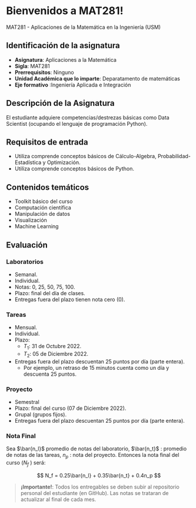 # Bienvenidos a MAT281!

MAT281 - Aplicaciones de la Matemática en la Ingeniería (USM)

## Identificación de la asignatura

* **Asignatura**: Aplicaciones a la Matemática
* **Sigla**: MAT281
* **Prerrequisitos**: Ninguno
* **Unidad Académica que lo imparte**: Deparatamento de matemáticas
* **Eje formativo** :Ingeniería Aplicada e Integración

## Descripción de la Asignatura

El estudiante adquiere competencias/destrezas básicas como Data Scientist (ocupando el lenguaje de programación Python).

## Requisitos de entrada

* Utiliza comprende conceptos básicos de Cálculo-Algebra, Probabilidad-Estadística y Optimización.
* Utiliza comprende conceptos básicos de Python.

## Contenidos temáticos

* Toolkit básico del curso
* Computación científica
* Manipulación de datos
* Visualización
* Machine Learning


## Evaluación

### Laboratorios 
- Semanal.
- Individual.
- Notas: 0, 25, 50, 75, 100.
- Plazo: final del día de clases.
- Entregas fuera del plazo tienen nota cero (0).  
    

### Tareas 
- Mensual.
- Individual.
- Plazo:
  - $T_1$: 31 de Octubre 2022.
  - $T_2$: 05 de Diciembre 2022.
- Entregas fuera del plazo descuentan 25 puntos por día (parte entera). 
    - Por ejemplo, un retraso de 15 minutos cuenta como un día y descuenta 25 puntos.  
      

### Proyecto 
- Semestral
- Plazo: final del curso (07 de Diciembre 2022).
- Grupal (grupos fijos).
- Entregas fuera del plazo descuentan 25 puntos por día (parte entera).  

### Nota Final 
Sea $\bar{n_l}$ promedio de notas del laboratorio, $\bar{n_t}$ : promedio de notas de las
tareas, $n_p$ : nota del proyecto. Entonces la nota final del curso ($N_f$ ) será:

$$
N_f = 0.25\bar{n_l} + 0.35\bar{n_t} + 0.4n_p
$$

> **¡Importante!**: Todos los entregables se deben subir al repositorio personal del estudiante (en GitHub). Las notas se trataran de actualizar al final de cada mes.

